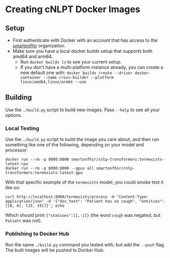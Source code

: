 # Creating cNLPT Docker Images

## Setup
- First authenticate with Docker with an account that has access to the
  [smartonfhir](https://hub.docker.com/u/smartonfhir/) organization.
- Make sure you have a local docker buildx setup that supports both amd64 and arm64.
  - Run `docker buildx ls` to see your current setup.
  - If you don't have a multi-platform instance already, you can create a new default one with:
    `docker buildx create --driver docker-container --name cross-builder --platform linux/amd64,linux/arm64 --use`

## Building
Use the `./build.py` script to build new images.
Pass `--help` to see all your options.

### Local Testing
Use the `./build.py` script to build the image you care about,
and then run something like one of the following, depending on your model and processor:

```
docker run --rm -p 8000:8000 smartonfhir/cnlp-transformers:termexists-latest-cpu
docker run --rm -p 8000:8000 --gpus all smartonfhir/cnlp-transformers:termexists-latest-gpu
```

With that specific example of the `termexists` model, you could smoke test it like so:
```shell
curl http://localhost:8000/termexists/process -H "Content-Type: application/json" -d '{"doc_text": "Patient has no cough", "entities": [[0, 6], [15, 19]]}'; echo
```
Which should print `{"statuses":[1,-1]}` (the word `cough` was negated, but `Patient` was not).

### Publishing to Docker Hub
Run the same `./build.py` command you tested with, but add the `--push` flag.
The built images will be pushed to Docker Hub.
